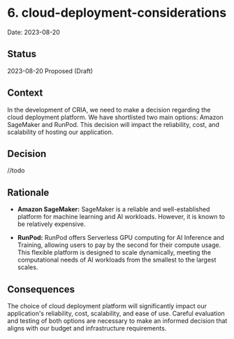 # 6. cloud-deployment-considerations

Date: 2023-08-20

## Status

2023-08-20 Proposed (Draft)

## Context

In the development of CRIA, we need to make a decision regarding the cloud deployment platform. We have shortlisted two main options: Amazon SageMaker and RunPod. This decision will impact the reliability, cost, and scalability of hosting our application.

## Decision

//todo

## Rationale

- **Amazon SageMaker:** SageMaker is a reliable and well-established platform for machine learning and AI workloads. However, it is known to be relatively expensive.

- **RunPod:** RunPod offers Serverless GPU computing for AI Inference and Training, allowing users to pay by the second for their compute usage. This flexible platform is designed to scale dynamically, meeting the computational needs of AI workloads from the smallest to the largest scales.

## Consequences

The choice of cloud deployment platform will significantly impact our application's reliability, cost, scalability, and ease of use. Careful evaluation and testing of both options are necessary to make an informed decision that aligns with our budget and infrastructure requirements.
